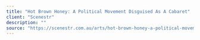 ```yaml
---
title: "Hot Brown Honey: A Political Movement Disguised As A Cabaret"
client: "Scenestr"
description: ""
source: "https://scenestr.com.au/arts/hot-brown-honey-a-political-movement-disguised-as-a-cabaret"
---
```

